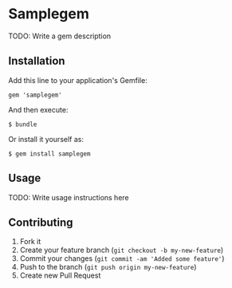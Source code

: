 # Samplegem

TODO: Write a gem description

## Installation

Add this line to your application's Gemfile:

    gem 'samplegem'

And then execute:

    $ bundle

Or install it yourself as:

    $ gem install samplegem

## Usage

TODO: Write usage instructions here

## Contributing

1. Fork it
2. Create your feature branch (`git checkout -b my-new-feature`)
3. Commit your changes (`git commit -am 'Added some feature'`)
4. Push to the branch (`git push origin my-new-feature`)
5. Create new Pull Request
